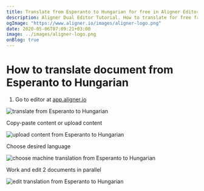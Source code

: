 ```yaml
---
title: Translate from Esperanto to Hungarian for free in Aligner Editor
description: Aligner Dual Editor Tutorial. How to translate for free from Esperanto to Hungarian. Aligner is multilingual document management platform. 
ogImage: "https://www.aligner.io/images/aligner-logo.png"
date: 2020-05-06T07:09:21+03:00
image: ../images/aligner-logo.png
onBlog: true
---
```


# How to translate document from Esperanto to Hungarian

1. Go to editor at [app.aligner.io](https://app.aligner.io "Aligner App web page")

![translate from Esperanto to Hungarian](../aligner-blank-editor.png "translate from Esperanto to Hungarian")

Copy-paste content or upload content

![upload content from Esperanto to Hungarian](../aligner-uploaded-document.png "upload content from Esperanto to Hungarian")

Choose desired language

![choose machine translation from Esperanto to Hungarian](../aligner-language-dropdown.png "choose machine translation from Esperanto to Hungarian")

Work and edit 2 documents in parallel

![edit translation from Esperanto to Hungarian](../aligner-double-sitded-editor.png "edit translation from Esperanto to Hungarian")

